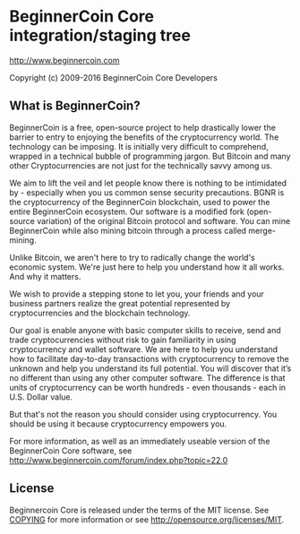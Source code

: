 BeginnerCoin Core integration/staging tree
=====================================

http://www.beginnercoin.com

Copyright (c) 2009-2016 BeginnerCoin Core Developers

What is BeginnerCoin?
----------------

BeginnerCoin is a free, open-source project to help drastically lower the barrier to entry to enjoying the benefits of the cryptocurrency world.  The technology can be imposing. It is initially very difficult to comprehend, wrapped in a technical bubble of programming jargon. But Bitcoin and many other Cryptocurrencies are not just for the technically savvy among us.

We aim to lift the veil and let people know there is nothing to be intimidated by - especially when you us common sense security precautions. BGNR is the cryptocurrency of the BeginnerCoin blockchain, used to power the entire BeginnerCoin ecosystem. Our software is a modified fork (open-source variation) of the original Bitcoin protocol and software. You can mine BeginnerCoin while also mining bitcoin through a process called merge-mining.

Unlike Bitcoin, we aren't here to try to radically change the world's economic system. We're just here to help you understand how it all works. And why it matters.

We wish to provide a stepping stone to let you, your friends and your business partners realize the great potential represented by cryptocurrencies and the blockchain technology.

Our goal is enable anyone with basic computer skills to receive, send and trade cryptocurrencies without risk to gain familiarity in using cryptocurrency and wallet software.  We are here to help you understand how to facilitate day-to-day transactions with cryptocurrency to remove the unknown and help you understand its full potential. You will discover that it’s no different than using any other computer software. The difference is that units of cryptocurrency can be worth hundreds - even thousands - each in U.S. Dollar value.

But that's not the reason you should consider using cryptocurrency. You should be using it because cryptocurrency empowers you.

For more information, as well as an immediately useable version of the BeginnerCoin Core software, see http://www.beginnercoin.com/forum/index.php?topic=22.0

License
-------

Beginnercoin Core is released under the terms of the MIT license. See [COPYING](COPYING) for more
information or see http://opensource.org/licenses/MIT.
